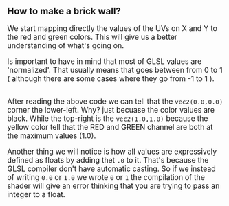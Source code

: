 <style>
    p {
        font-size: 120%;
    }
    canvas {
        border-radius: 10px;
    }

    pre code {
        width: 100%;
        font-size: 100%;
        border-radius: 5px;
    }

</style>

## How to make a brick wall?

We start mapping directly the values of the UVs on X and Y to the red and green colors. This will give us a better understanding of what's going on.

Is important to have in mind that most of GLSL values are 'normalized'. That usually means that goes between from 0 to 1 ( although there are some cases where they go from -1 to 1 ).

<div style="position: absolute; right: 10px;">
    <canvas src="tutorial-brick/00.frag" style="width: 250px; height: 250px;"></canvas>
</div>
<div style="margin-right:15px">
<pre><code src="tutorial-brick/00.frag" class="glsl lineNumbers"></code></pre>
</div>

After reading the above code we can tell that the ```vec2(0.0,0.0)``` corner the lower-left. Why? just becuase the color values are black.
While the top-right is the ```vec2(1.0,1.0)``` because the yellow color tell that the RED and GREEN channel are both at the maximum values (1.0).

Another thing we will notice is how all values are expressively defined as floats by adding thet ```.0``` to it. That's because the GLSL compiler don't have automatic casting. So if we instead of writing ```0.0``` or ```1.0``` we wrote ```0``` or ```1``` the compilation of the shader will give an error thinking that you are trying to pass an integer to a float.  



